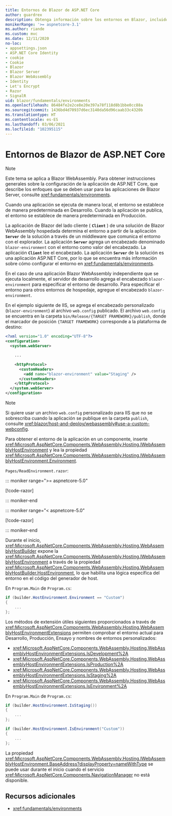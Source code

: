 ```yaml
---
title: Entornos de Blazor de ASP.NET Core
author: guardrex
description: Obtenga información sobre los entornos en Blazor, incluido cómo configurar el entorno de una aplicación Blazor WebAssembly.
monikerRange: '>= aspnetcore-3.1'
ms.author: riande
ms.custom: mvc
ms.date: 12/11/2020
no-loc:
- appsettings.json
- ASP.NET Core Identity
- cookie
- Cookie
- Blazor
- Blazor Server
- Blazor WebAssembly
- Identity
- Let's Encrypt
- Razor
- SignalR
uid: blazor/fundamentals/environments
ms.openlocfilehash: 86484fe2e2ce8e20e397a78f118d8b1bbe0cc88a
ms.sourcegitcommit: 1436bd4d70937d6ec3140da56d96caab33c4320b
ms.translationtype: HT
ms.contentlocale: es-ES
ms.lasthandoff: 03/06/2021
ms.locfileid: "102395115"
---
```

# <a name="aspnet-core-blazor-environments"></a>Entornos de Blazor de ASP.NET Core

> [!NOTE]
> Este tema se aplica a Blazor WebAssembly. Para obtener instrucciones generales sobre la configuración de la aplicación de ASP.NET Core, que describe los enfoques que se deben usar para las aplicaciones de Blazor Server, consulte <xref:fundamentals/environments>.

Cuando una aplicación se ejecuta de manera local, el entorno se establece de manera predeterminada en Desarrollo. Cuando la aplicación se publica, el entorno se establece de manera predeterminada en Producción.

La aplicación de Blazor del lado cliente ( **`Client`** ) de una solución de Blazor WebAssembly hospedada determina el entorno a partir de la aplicación **`Server`** de la solución a través de un middleware que comunica el entorno con el explorador. La aplicación **`Server`** agrega un encabezado denominado `blazor-environment` con el entorno como valor del encabezado. La aplicación **`Client`** lee el encabezado. La aplicación **`Server`** de la solución es una aplicación ASP.NET Core, por lo que se encuentra más información sobre cómo configurar el entorno en <xref:fundamentals/environments>.

En el caso de una aplicación Blazor WebAssembly independiente que se ejecuta localmente, el servidor de desarrollo agrega el encabezado `blazor-environment` para especificar el entorno de desarrollo. Para especificar el entorno para otros entornos de hospedaje, agregue el encabezado `blazor-environment`.

En el ejemplo siguiente de IIS, se agrega el encabezado personalizado (`blazor-environment`) al archivo `web.config` publicado. El archivo `web.config` se encuentra en la carpeta `bin/Release/{TARGET FRAMEWORK}/publish`, donde el marcador de posición `{TARGET FRAMEWORK}` corresponde a la plataforma de destino:

```xml
<?xml version="1.0" encoding="UTF-8"?>
<configuration>
  <system.webServer>

    ...

    <httpProtocol>
      <customHeaders>
        <add name="blazor-environment" value="Staging" />
      </customHeaders>
    </httpProtocol>
  </system.webServer>
</configuration>
```

> [!NOTE]
> Si quiere usar un archivo `web.config` personalizado para IIS que no se sobrescriba cuando la aplicación se publique en la carpeta `publish`, consulte <xref:blazor/host-and-deploy/webassembly#use-a-custom-webconfig>.

Para obtener el entorno de la aplicación en un componente, inserte <xref:Microsoft.AspNetCore.Components.WebAssembly.Hosting.IWebAssemblyHostEnvironment> y lea la propiedad <xref:Microsoft.AspNetCore.Components.WebAssembly.Hosting.IWebAssemblyHostEnvironment.Environment>.

`Pages/ReadEnvironment.razor`:

::: moniker range=">= aspnetcore-5.0"

[!code-razor[](~/blazor/common/samples/5.x/BlazorSample_WebAssembly/Pages/environments/ReadEnvironment.razor?highlight=3,7)]

::: moniker-end

::: moniker range="< aspnetcore-5.0"

[!code-razor[](~/blazor/common/samples/3.x/BlazorSample_WebAssembly/Pages/environments/ReadEnvironment.razor?highlight=3,7)]

::: moniker-end

Durante el inicio, <xref:Microsoft.AspNetCore.Components.WebAssembly.Hosting.WebAssemblyHostBuilder> expone la <xref:Microsoft.AspNetCore.Components.WebAssembly.Hosting.IWebAssemblyHostEnvironment> a través de la propiedad <xref:Microsoft.AspNetCore.Components.WebAssembly.Hosting.WebAssemblyHostBuilder.HostEnvironment>, lo que habilita una lógica específica del entorno en el código del generador de host.

En `Program.Main` de `Program.cs`:

```csharp
if (builder.HostEnvironment.Environment == "Custom")
{
    ...
};
```

Los métodos de extensión útiles siguientes proporcionados a través de <xref:Microsoft.AspNetCore.Components.WebAssembly.Hosting.WebAssemblyHostEnvironmentExtensions> permiten comprobar el entorno actual para Desarrollo, Producción, Ensayo y nombres de entornos personalizados:

* <xref:Microsoft.AspNetCore.Components.WebAssembly.Hosting.WebAssemblyHostEnvironmentExtensions.IsDevelopment%2A>
* <xref:Microsoft.AspNetCore.Components.WebAssembly.Hosting.WebAssemblyHostEnvironmentExtensions.IsProduction%2A>
* <xref:Microsoft.AspNetCore.Components.WebAssembly.Hosting.WebAssemblyHostEnvironmentExtensions.IsStaging%2A>
* <xref:Microsoft.AspNetCore.Components.WebAssembly.Hosting.WebAssemblyHostEnvironmentExtensions.IsEnvironment%2A>

En `Program.Main` de `Program.cs`:

```csharp
if (builder.HostEnvironment.IsStaging())
{
    ...
};

if (builder.HostEnvironment.IsEnvironment("Custom"))
{
    ...
};
```

La propiedad <xref:Microsoft.AspNetCore.Components.WebAssembly.Hosting.IWebAssemblyHostEnvironment.BaseAddress?displayProperty=nameWithType> se puede usar durante el inicio cuando el servicio <xref:Microsoft.AspNetCore.Components.NavigationManager> no está disponible.

## <a name="additional-resources"></a>Recursos adicionales

* <xref:fundamentals/environments>
